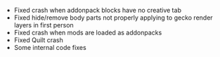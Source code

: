 - Fixed crash when addonpack blocks have no creative tab
- Fixed hide/remove body parts not properly applying to gecko render layers in first person
- Fixed crash when mods are loaded as addonpacks
- Fixed Quilt crash
- Some internal code fixes